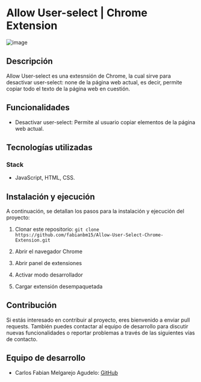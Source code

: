 # Allow User-select | Chrome Extension

![image](https://github.com/fabianbm15/user-select-auto/assets/115187369/252a4a10-2300-49d6-94e4-3c476f6eb800)

## Descripción

Allow User-select es una extesnsión de Chrome, la cual sirve para desactivar user-select: none de la página web actual, es decir, permite copiar todo el texto de la página web en cuestión.

## Funcionalidades

- Desactivar user-select: Permite al usuario copiar elementos de la página web actual.

## Tecnologías utilizadas

### Stack

- JavaScript, HTML, CSS.

## Instalación y ejecución

A continuación, se detallan los pasos para la instalación y ejecución del proyecto:

1. Clonar este repositorio: `git clone https://github.com/fabianbm15/Allow-User-Select-Chrome-Extension.git`

2. Abrir el navegador Chrome

3. Abrir panel de extensiones 

4. Activar modo desarrollador

5. Cargar extensión desempaquetada

## Contribución

Si estás interesado en contribuir al proyecto, eres bienvenido a enviar pull requests. También puedes contactar al equipo de desarrollo para discutir nuevas funcionalidades o reportar problemas a través de las siguientes vías de contacto.

## Equipo de desarrollo

- Carlos Fabian Melgarejo Agudelo: [GitHub](https://github.com/fabianbm15)






